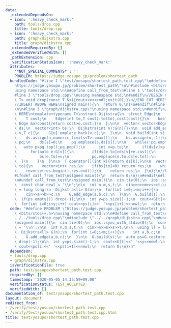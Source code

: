 ```yaml
---
data:
  _extendedDependsOn:
  - icon: ':heavy_check_mark:'
    path: tools/drop.cpp
    title: tools/drop.cpp
  - icon: ':heavy_check_mark:'
    path: graph/dijkstra.cpp
    title: graph/dijkstra.cpp
  _extendedRequiredBy: []
  _extendedVerifiedWith: []
  _pathExtension: cpp
  _verificationStatusIcon: ':heavy_check_mark:'
  attributes:
    '*NOT_SPECIAL_COMMENTS*': ''
    PROBLEM: https://judge.yosupo.jp/problem/shortest_path
  bundledCode: "#line 1 \"test/yosupo/shortest_path.test.cpp\"\n#define PROBLEM \"\
    https://judge.yosupo.jp/problem/shortest_path\"\n\n#include <bits/stdc++.h>\n\
    using namespace std;\n\n#define call_from_test\n#line 1 \"tools/drop.cpp\"\n\n\
    #line 3 \"tools/drop.cpp\"\nusing namespace std;\n#endif\n//BEGIN CUT HERE\ntemplate<typename\
    \ T> void drop(const T &x){cout<<x<<endl;exit(0);}\n//END CUT HERE\n#ifndef call_from_test\n\
    //INSERT ABOVE HERE\nsigned main(){\n  return 0;\n}\n#endif\n#line 1 \"graph/dijkstra.cpp\"\
    \n\n#line 3 \"graph/dijkstra.cpp\"\nusing namespace std;\n#endif\n//BEGIN CUT\
    \ HERE\ntemplate<typename T>\nstruct Dijkstra{\n  struct Edge{\n    int to;\n\
    \    T cost;\n    Edge(int to,T cost):to(to),cost(cost){}\n    bool operator<(const\
    \ Edge &o)const{return cost>o.cost;}\n  };\n\n  vector< vector<Edge> > G;\n  vector<T>\
    \ ds;\n  vector<int> bs;\n  Dijkstra(int n):G(n){}\n\n  void add_edge(int u,int\
    \ v,T c){\n    G[u].emplace_back(v,c);\n  }\n\n  void build(int s){\n    int n=G.size();\n\
    \    ds.assign(n,numeric_limits<T>::max());\n    bs.assign(n,-1);\n\n    priority_queue<Edge>\
    \ pq;\n    ds[s]=0;\n    pq.emplace(s,ds[s]);\n\n    while(!pq.empty()){\n   \
    \   auto p=pq.top();pq.pop();\n      int v=p.to;\n      if(ds[v]<p.cost) continue;\n\
    \      for(auto e:G[v]){\n        if(ds[e.to]>ds[v]+e.cost){\n          ds[e.to]=ds[v]+e.cost;\n\
    \          bs[e.to]=v;\n          pq.emplace(e.to,ds[e.to]);\n        }\n    \
    \  }\n    }\n  }\n\n  T operator[](int k){return ds[k];}\n\n  vector<int> restore(int\
    \ to){\n    vector<int> res;\n    if(bs[to]<0) return res;\n    while(~to) res.emplace_back(to),to=bs[to];\n\
    \    reverse(res.begin(),res.end());\n    return res;\n  }\n};\n//END CUT HERE\n\
    #ifndef call_from_test\nsigned main(){\n  return 0;\n}\n#endif\n#line 9 \"test/yosupo/shortest_path.test.cpp\"\
    \n#undef call_from_test\n\nsigned main(){\n  cin.tie(0);\n  ios::sync_with_stdio(0);\n\
    \  const char newl = '\\n';\n\n  int n,m,s,t;\n  cin>>n>>m>>s>>t;\n\n  using ll\
    \ = long long;\n  Dijkstra<ll> G(n);\n  for(int i=0;i<m;i++){\n    int a,b,c;\n\
    \    cin>>a>>b>>c;\n    G.add_edge(a,b,c);\n  }\n\n  G.build(s);\n  auto ps=G.restore(t);\n\
    \  if(ps.empty()) drop(-1);\n\n  int y=ps.size()-1;\n  cout<<G[t]<<' '<<y<<newl;\n\
    \  for(int i=0;i<y;i++) cout<<ps[i]<<' '<<ps[i+1]<<newl;\n  return 0;\n}\n"
  code: "#define PROBLEM \"https://judge.yosupo.jp/problem/shortest_path\"\n\n#include\
    \ <bits/stdc++.h>\nusing namespace std;\n\n#define call_from_test\n#include \"\
    ../../tools/drop.cpp\"\n#include \"../../graph/dijkstra.cpp\"\n#undef call_from_test\n\
    \nsigned main(){\n  cin.tie(0);\n  ios::sync_with_stdio(0);\n  const char newl\
    \ = '\\n';\n\n  int n,m,s,t;\n  cin>>n>>m>>s>>t;\n\n  using ll = long long;\n\
    \  Dijkstra<ll> G(n);\n  for(int i=0;i<m;i++){\n    int a,b,c;\n    cin>>a>>b>>c;\n\
    \    G.add_edge(a,b,c);\n  }\n\n  G.build(s);\n  auto ps=G.restore(t);\n  if(ps.empty())\
    \ drop(-1);\n\n  int y=ps.size()-1;\n  cout<<G[t]<<' '<<y<<newl;\n  for(int i=0;i<y;i++)\
    \ cout<<ps[i]<<' '<<ps[i+1]<<newl;\n  return 0;\n}\n"
  dependsOn:
  - tools/drop.cpp
  - graph/dijkstra.cpp
  isVerificationFile: true
  path: test/yosupo/shortest_path.test.cpp
  requiredBy: []
  timestamp: '2020-05-05 14:35:59+09:00'
  verificationStatus: TEST_ACCEPTED
  verifiedWith: []
documentation_of: test/yosupo/shortest_path.test.cpp
layout: document
redirect_from:
- /verify/test/yosupo/shortest_path.test.cpp
- /verify/test/yosupo/shortest_path.test.cpp.html
title: test/yosupo/shortest_path.test.cpp
---
```

